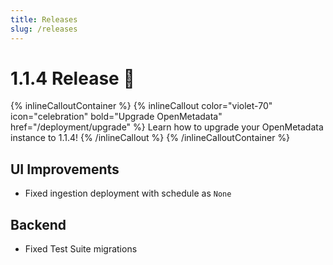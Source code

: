 ```yaml
---
title: Releases
slug: /releases
---
```


# 1.1.4 Release 🎉

{% inlineCalloutContainer %}
{% inlineCallout
color="violet-70"
icon="celebration"
bold="Upgrade OpenMetadata"
href="/deployment/upgrade" %}
Learn how to upgrade your OpenMetadata instance to 1.1.4!
{% /inlineCallout %}
{% /inlineCalloutContainer %}

## UI Improvements
- Fixed ingestion deployment with schedule as `None`

## Backend
- Fixed Test Suite migrations